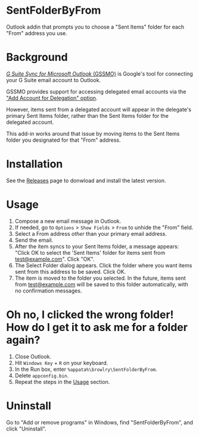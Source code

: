 # SentFolderByFrom
Outlook addin that prompts you to choose a "Sent Items" folder for each "From" address you use.

# Background
[*G Suite Sync for Microsoft Outlook* (GSSMO)](https://support.google.com/a/users/answer/153866?hl=en) is Google's tool for connecting your G Suite email account to Outlook.

GSSMO provides support for accessing delegated email accounts via the ["Add Account for Delegation" option](https://support.google.com/a/users/answer/170961?hl=en).

However, items sent from a delegated account will appear in the delegate's primary Sent Items folder, rather than the Sent Items folder for the delegated account.

This add-in works around that issue by moving items to the Sent Items folder you designated for that "From" address.

# Installation
See the [Releases](https://github.com/browlry/SentFolderByFrom/releases) page to donwload and install the latest version.

# Usage
1. Compose a new email message in Outlook.
1. If needed, go to `Options` > `Show Fields` > `From` to unhide the "From" field.
1. Select a From address *other* than your primary email address.
1. Send the email.
1. After the item syncs to your Sent Items folder, a message appears: "Click OK to select the 'Sent Items' folder for items sent from test@example.com". Click "OK".
1. The Select Folder dialog appears. Click the folder where you want items sent from this address to be saved. Click OK.
1. The item is moved to the folder you selected. In the future, items sent from test@example.com will be saved to this folder automatically, with no confirmation messages.

# Oh no, I clicked the wrong folder! How do I get it to ask me for a folder again?
1. Close Outlook.
1. Hit `Windows Key` + `R` on your keyboard.
1. In the Run box, enter `%appata%\browlry\SentFolderByFrom`.
1. Delete `appconfig.bin`.
1. Repeat the steps in the [Usage](#Usage) section.

# Uninstall
Go to "Add or remove programs" in Windows, find "SentFolderByFrom", and click "Uninstall".
